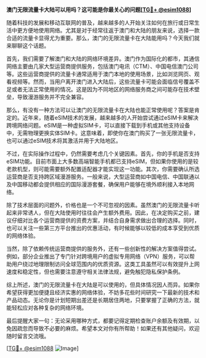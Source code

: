 **澳门无限流量卡大陆可以用吗？这可能是你最关心的问题[[TG💪+ @esim1088](https://t.me/s/esim1088)]**

随着科技的发展和移动互联网的普及，越来越多的人开始关注如何在旅行或日常生活中更方便地使用网络。尤其是对于经常往返于澳门和大陆的朋友来说，选择一款合适的流量卡显得尤为重要。那么，澳门的无限流量卡在大陆能用吗？今天我们就来聊聊这个话题。

首先，我们需要了解澳门和大陆的网络环境差异。澳门作为国际化的都市，其通信网络主要由几家大型运营商提供服务，包括澳门电讯（CTM）、中国电信澳门公司等。这些运营商提供的流量卡通常适用于澳门本地的使用场景，比如浏览网页、观看视频等。然而，当用户离开澳门进入大陆后，这些流量卡可能会面临信号覆盖不足或者无法正常使用的情况。这是因为不同地区的网络服务商之间可能存在技术壁垒，导致漫游服务并不完全兼容。

那么，有没有一种方法可以让澳门的无限流量卡在大陆也能正常使用呢？答案是肯定的。近年来，随着eSIM技术的发展，越来越多的人开始尝试通过eSIM卡来解决跨境网络问题。eSIM是一种虚拟SIM卡，可以直接下载到手机或其他支持设备中，无需物理更换实体SIM卡。这意味着，即使你在澳门购买了一张无限流量卡，也可以通过eSIM技术将其激活并用于大陆地区。

不过，在实际操作过程中，仍然需要考虑几个关键因素。首先，你的手机是否支持eSIM功能。目前市面上大多数高端智能手机都已支持eSIM，但如果你使用的是较老款机型，则可能需要额外配置适配器才能实现这一功能。其次，你需要确认所选运营商是否支持跨区域漫游服务。一般来说，大型运营商如中国电信、中国联通以及中国移动都会提供相应的国际漫游套餐，确保用户能够在境外顺利接入本地网络。

除了技术层面的问题外，价格也是一个不可忽视的因素。虽然澳门的无限流量卡听起来非常诱人，但在大陆使用时往往会产生额外费用。因此，在决定购买之前，建议仔细对比各个运营商提供的资费方案，并结合自身需求做出合理的选择。同时，也可以关注一些第三方平台推出的优惠活动，有时候能够以较低的成本享受到优质的网络体验。

当然，除了依赖传统运营商提供的服务外，还有一些创新性的解决方案值得尝试。例如，部分企业推出了专门针对跨境用户的虚拟专用网络（VPN）服务，可以帮助用户绕过地理限制访问全球范围内的优质资源。这类工具虽然可以有效提升上网速度和稳定性，但也需要注意遵守相关法律法规，避免触犯隐私保护条例。

综上所述，澳门的无限流量卡在大陆是可以使用的，但具体情况因人而异。如果你希望获得更加便捷且经济实惠的网络体验，不妨多花些时间研究一下最新的技术和产品动态。无论你是计划短期出差还是长期居住两地，只要掌握了正确的方法，就能轻松应对各种复杂的网络环境。

最后提醒大家一句：无论采用哪种方式，都要记得定期检查账户余额及有效期，以免因疏忽而导致不必要的麻烦。希望本文对你有所帮助！如果还有其他疑问，欢迎随时留言交流哦。

[[TG💪+ @esim1088](https://t.me/s/esim1088) ![Image](https://i.postimg.cc/4NQfJmqS/Snipaste-2025-05-13-00-14-12.png)]